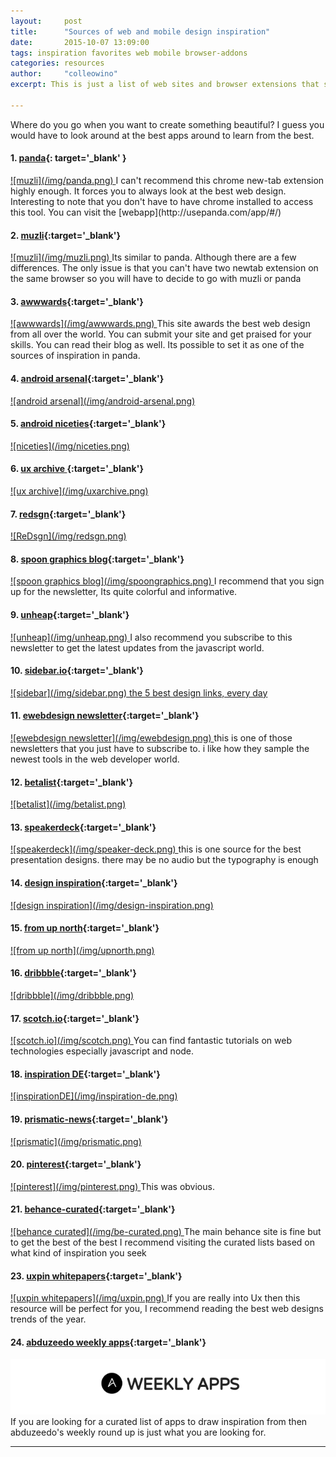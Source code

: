 ```yaml
---
layout:     post
title:      "Sources of web and mobile design inspiration"
date:       2015-10-07 13:09:00
tags: inspiration favorites web mobile browser-addons
categories: resources
author:     "colleowino"
excerpt: This is just a list of web sites and browser extensions that showcase the best digital designs and helps keep you in the loop regarding web/mobile trends.

---
```

Where do you go when you want to create something beautiful? I guess you would have to look around at the best apps around to learn from the best. 

#### 1. [panda](http://www.usepanda.com/){: target='_blank' }
<a target="_blank" href="http://www.usepanda.com/">
![muzli](/img/panda.png)
</a>
	I can't recommend this chrome new-tab extension highly enough. It forces you to always look at the best web design. Interesting to note that you don't have to have chrome installed to access this tool. You can visit the [webapp](http://usepanda.com/app/#/)

#### 2. [muzli](http://muz.li/){:target='_blank'} 
<a target="_blank" href="http://muz.li/">
![muzli](/img/muzli.png)
</a>
	Its similar to panda. Although there are a few differences. The only issue is that you can't have two newtab extension on the same browser so you will have to decide to go with muzli or panda 

#### 3. [awwwards](http://www.awwwards.com/){:target='_blank'}
<a target="_blank" href="http://www.awwwards.com">
![awwwards](/img/awwwards.png)
</a>
	This site awards the best web design from all over the world. You can submit your site and get praised for your skills. You can read their blog as well. Its possible to set it as one of the sources of inspiration in panda.

#### 4. [android arsenal](https://android-arsenal.com/){:target='_blank'}
<a target="_blank" href="https://android-arsenal.com/">
![android arsenal](/img/android-arsenal.png)
</a>

#### 5. [android niceties](http://androidniceties.tumblr.com/){:target='_blank'}
<a target="_blank" href="http://androidniceties.tumblr.com/">
![niceties](/img/niceties.png)
</a>

#### 6. [ux archive ](http://uxarchive.com/){:target='_blank'}
<a target="_blank" href="http://uxarchive.com/">
![ux archive](/img/uxarchive.png)
</a>

#### 7. [redsgn](http://redsgn.co/){:target='_blank'}
<a target="_blank" href="http://redsgn.co/">
![ReDsgn](/img/redsgn.png)
</a>

#### 8. [spoon graphics blog](http://blog.spoongraphics.co.uk/){:target='_blank'}
<a target="_blank" href="http://blog.spoongraphics.co.uk/">
![spoon graphics blog](/img/spoongraphics.png)
</a>
I recommend that you sign up for the newsletter, Its quite colorful and informative.

#### 9. [unheap](http://www.unheap.com/){:target='_blank'}
<a target="_blank" href="http://www.unheap.com/">
![unheap](/img/unheap.png)
</a>
I also recommend you subscribe to this newsletter to get the latest updates from the javascript world.

#### 10. [sidebar.io](http://sidebar.io/){:target='_blank'}
<a target="_blank" href="http://sidebar.io/">
![sidebar](/img/sidebar.png) the 5 best design links, every day
</a>

#### 11. [ewebdesign newsletter](http://ewebdesign.com/weekly-newsletters-archive/){:target='_blank'}
<a target="_blank" href="http://ewebdesign.com/weekly-newsletters-archive/">
![ewebdesign newsletter](/img/ewebdesign.png)
</a>
	this is one of those newsletters that you just have to subscribe to. i like how they sample the newest tools in the web developer world.

#### 12. [betalist](http://betalist.com/){:target='_blank'}
<a target="_blank" href="http://betalist.com/">
![betalist](/img/betalist.png)
</a>

#### 13. [speakerdeck](https://speakerdeck.com/){:target='_blank'}
<a target="_blank" href="https://speakerdeck.com">
![speakerdeck](/img/speaker-deck.png)
</a>
	this is one source for the best presentation designs. there may be no audio but the typography is enough 

#### 14. [design inspiration](http://designspiration.net){:target='_blank'}
<a target="_blank" href="http://designspiration.net">
![design inspiration](/img/design-inspiration.png)
</a>

#### 15. [from up north](http://fromupnorth.com){:target='_blank'}
<a target="_blank" href="http://fromupnorth.com">
![from up north](/img/upnorth.png)
</a>

#### 16. [dribbble](https://dribbble.com/){:target='_blank'}
<a target="_blank" href="https://dribbble.com/">
![dribbble](/img/dribbble.png)
</a>

#### 17. [scotch.io](https://scotch.io){:target='_blank'}
<a target="_blank" href="https://scotch.io">
![scotch.io](/img/scotch.png)
</a>
You can find fantastic tutorials on web technologies especially javascript and node.

#### 18. [inspiration DE](http://www.inspirationde.com){:target='_blank'}
<a target="_blank" href="http://www.inspirationde.com">
![inspirationDE](/img/inspiration-de.png)
</a>

#### 19. [prismatic-news](http://getprismatic.com/news){:target='_blank'}
<a target="_blank" href="http://getprismatic.com/news">
![prismatic](/img/prismatic.png)
</a>

#### 20. [pinterest](https://www.pinterest.com){:target='_blank'}
<a target="_blank" href="https://www.pinterest.com">
![pinterest](/img/pinterest.png)
</a>
This was obvious.

#### 21. [behance-curated](https://www.behance.net/galleries/curated){:target='_blank'}
<a target="_blank" href="https://www.behance.net/galleries/curated">
![behance curated](/img/be-curated.png)
</a>
The main behance site is fine but to get the best of the best I recommend visiting the
curated lists based on what kind of inspiration you seek

#### 23. [uxpin whitepapers](http://studio.uxpin.com/ebooks/){:target='_blank'}
<a target="_blank" href="http://studio.uxpin.com/ebooks/">
![uxpin whitepapers](/img/uxpin.png)
</a>
If you are really into Ux then this resource will be perfect for you, I recommend reading
the best web designs trends of the year.

#### 24. [abduzeedo weekly apps](http://abduzeedo.com/tags/weekly-apps){:target='_blank'}
![abduzeedo weekly apps](/img/abduzeedo-weekly.png)
If you are looking for a curated list of apps to draw inspiration from then abduzeedo's
weekly round up is just what you are looking for.

-----


